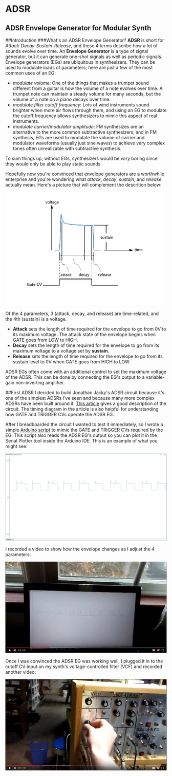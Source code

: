 # ADSR
ADSR Envelope Generator for Modular Synth
---
##Introduction
###What's an ADSR Envelope Generator?
**ADSR** is short for _Attack-Decay-Sustain-Release_, and these 4 terms describe how a lot of sounds evolve over time. An **Envelope Generator** is a type of signal generator, but it can generate one-shot signals as well as periodic signals. Envelope generators (EGs) are ubiquitous in synthesizers. They can be used to modulate loads of parameters; here are just a few of the most common uses of an EG:
* _modulate volume_: One of the things that makes a trumpet sound different from a guitar is how the volume of a note evolves over time. A trumpet note can maintain a steady volume for many seconds, but the volume of a note on a piano decays over time.
* _modulate filter cutoff frequency_: Lots of wind instruments sound brighter when more air flows through them, and using an EG to modulate the cutoff frequency allows synthesizers to mimic this aspect of real instruments.
* _modulate carrier/modulator amplitude_: FM synthesizes are an alternative to the more common subtractive synthesizers, and in FM synthesis, EGs are used to modulate the volume of carrier and modulator waveforms (usually just sine waves) to achieve very complex tones often unrealizable with subtractive synthesis.

To sum things up, without EGs, synthesizers would be _very_ boring since they would only be able to play static sounds.

Hopefully now you're convinced that envelope generators are a worthwhile enterprise and you're wondering what _attack_, _decay_, _sustain_, and _release_ actually mean. Here's a picture that will complement the descrition below:

![adsr_explanation](/images/adsr_explanation.png)

Of the 4 parameters, 3 (attack, decay, and release) are time-related, and the 4th (sustain) is a voltage.
* **Attack** sets the length of time required for the envelope to go from 0V to its maximum voltage. The attack state of the envelope begins when GATE goes from LOW to HIGH.
* **Decay** sets the length of time required for the envelope to go from its maximum voltage to a voltage set by **sustain**.
* **Release** sets the length of time required for the envelope to go from its sustain level to 0V when GATE goes from HIGH to LOW.

ADSR EGs often come with an additional control to set the maximum voltage of the ADSR. This can be done by connecting the EG's output to a variable-gain non-inverting amplifier.

##First ADSR
I decided to build Jonathan Jacky's ADSR circuit because it's one of the simplest ADSRs I've seen and because many more complex ADSRs have been built around it. [This article](http://www.yusynth.net/archives/Electronics/J-Jacky-ADSR-1980.pdf) gives a good description of the circuit. The timing diagram in the article is also helpful for understanding how GATE and TRIGGER CVs operate the ADSR EG.

After I breadboarded the circuit I wanted to test it immediately, so I wrote a simple [Arduino script](/arduino/write_gate_and_trig.ino) to mimic the GATE and TRIGGER CVs required by the EG. This script also reads the ADSR EG's output so you can plot it in the Serial Plotter tool inside the Arduino IDE. This is an example of what you might see:

![arduinoIDEscreenshot](/images/arduinoIDEscreenshot.JPG)

I recorded a video to show how the envelope changes as I adjust the 4 parameters:

[![serialPlotterVideo](/images/video_links/serialPlotterVideo.JPG)](https://drive.google.com/open?id=0B5OA5X2encENR3VQa1g4UEY4YmM)

Once I was convinced the ADSR EG was working well, I plugged it in to the cutoff CV input on my synth's voltage-controlled filter (VCF) and recorded another video:

[![fakeGateAndTrigVideo](/images/video_links/fakeGateAndTrigVideo.JPG)](https://drive.google.com/open?id=0B5OA5X2encENc3hNTU1CRGI0LWs)